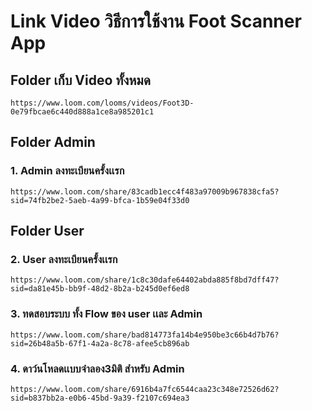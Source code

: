 # Link Video วิธีการใช้งาน Foot Scanner App


## Folder เก็บ Video ทั้งหมด 
```
https://www.loom.com/looms/videos/Foot3D-0e79fbcae6c440d888a1ce8a985201c1
```


## Folder Admin  
### 1. Admin ลงทะเบียนครั้งเเรก
```
https://www.loom.com/share/83cadb1ecc4f483a97009b967838cfa5?sid=74fb2be2-5aeb-4a99-bfca-1b59e04f33d0
```

## Folder User  
### 2. User ลงทะเบียนครั้งเเรก 
```
https://www.loom.com/share/1c8c30dafe64402abda885f8bd7dff47?sid=da81e45b-bb9f-48d2-8b2a-b245d0ef6ed8
```

### 3. ทดสอบระบบ ทั้ง Flow ของ user เเละ Admin
```
https://www.loom.com/share/bad814773fa14b4e950be3c66b4d7b76?sid=26b48a5b-67f1-4a2a-8c78-afee5cb896ab
```

### 4. ดาว์นโหลดเเบบจำลอง3มิติ สำหรับ Admin
```
https://www.loom.com/share/6916b4a7fc6544caa23c348e72526d62?sid=b837bb2a-e0b6-45bd-9a39-f2107c694ea3
```


